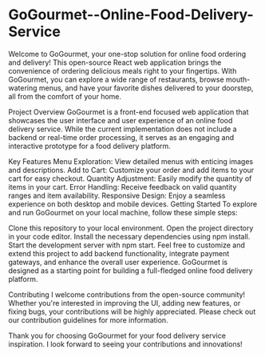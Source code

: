 # GoGourmet--Online-Food-Delivery-Service
Welcome to GoGourmet, your one-stop solution for online food ordering and delivery! This open-source React web application brings the convenience of ordering delicious meals right to your fingertips. With GoGourmet, you can explore a wide range of restaurants, browse mouth-watering menus, and have your favorite dishes delivered to your doorstep, all from the comfort of your home.

Project Overview
GoGourmet is a front-end focused web application that showcases the user interface and user experience of an online food delivery service. While the current implementation does not include a backend or real-time order processing, it serves as an engaging and interactive prototype for a food delivery platform.

Key Features
Menu Exploration: View detailed menus with enticing images and descriptions.
Add to Cart: Customize your order and add items to your cart for easy checkout.
Quantity Adjustment: Easily modify the quantity of items in your cart.
Error Handling: Receive feedback on valid quantity ranges and item availability.
Responsive Design: Enjoy a seamless experience on both desktop and mobile devices.
Getting Started
To explore and run GoGourmet on your local machine, follow these simple steps:

Clone this repository to your local environment.
Open the project directory in your code editor.
Install the necessary dependencies using npm install.
Start the development server with npm start.
Feel free to customize and extend this project to add backend functionality, integrate payment gateways, and enhance the overall user experience. GoGourmet is designed as a starting point for building a full-fledged online food delivery platform.

Contributing
I welcome contributions from the open-source community! Whether you're interested in improving the UI, adding new features, or fixing bugs, your contributions will be highly appreciated. Please check out our contribution guidelines for more information.


Thank you for choosing GoGourmet for your food delivery service inspiration. I look forward to seeing your contributions and innovations!
